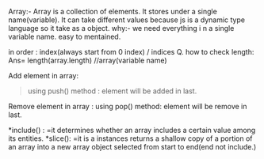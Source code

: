 Array:- Array is a  collection of elements.
It stores under a single name(variable).
It can take different values because js is a dynamic type language so it take as a object.
why:-
we need everything i n a single variable name.
easy to mentained.

in order : index(always start from 0 index) / indices
Q. how to check length: Ans= length(array.length) //array(variable name)

Add element in array:
>using push() method : element will be added in last.

Remove element in array :
using pop() method: element will be remove in last.

*include() :
=it determines whether an array includes a certain value among its entities.
*slice():
=it is a instances returns a shallow copy of a portion of an array into a new array object selected from start to end(end not include.)